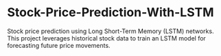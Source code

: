 # Stock-Price-Prediction-With-LSTM
Stock price prediction using Long Short-Term Memory (LSTM) networks. This project leverages historical stock data to train an LSTM model for forecasting future price movements.
